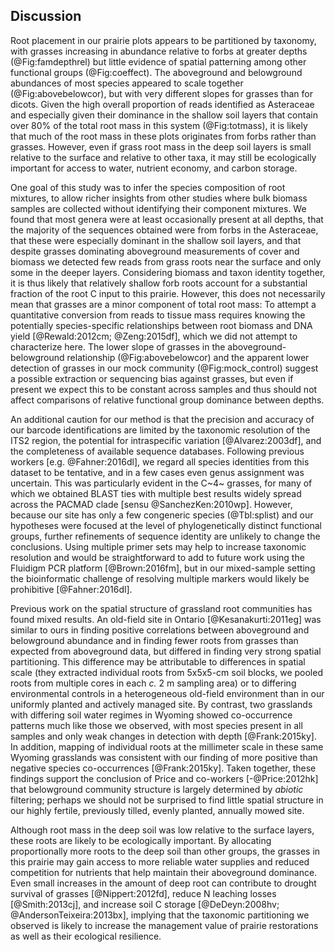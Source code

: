 
## Discussion

Root placement in our prairie plots appears to be partitioned by taxonomy, with grasses increasing in abundance relative to forbs at greater depths (@Fig:famdepthrel) but little evidence of spatial patterning among other functional groups (@Fig:coeffect). The aboveground and belowground abundances of most species appeared to scale together (@Fig:abovebelowcor), but with very different slopes for grasses than for dicots. Given the high overall proportion of reads identified as Asteraceae and especially given their dominance in the shallow soil layers that contain over 80% of the total root mass in this system (@Fig:totmass), it is likely that much of the root mass in these plots originates from forbs rather than grasses. However, even if grass root mass in the deep soil layers is small relative to the surface and relative to other taxa, it may still be ecologically important for access to water, nutrient economy, and carbon storage.

One goal of this study was to infer the species composition of root mixtures, to allow richer insights from other studies where bulk biomass samples are collected without identifying their component mixtures. We found that most genera were at least occasionally present at all depths, that the majority of the sequences obtained were from forbs in the Asteraceae, that these were especially dominant in the shallow soil layers, and that despite grasses dominating aboveground measurements of cover and biomass we detected few reads from grass roots near the surface and only some in the deeper layers. Considering biomass and taxon identity together, it is thus likely that relatively shallow forb roots account for a substantial fraction of the root C input to this prairie.
However, this does not necessarily mean that grasses are a minor component of total root mass: To attempt a quantitative conversion from reads to tissue mass requires knowing the potentially species-specific relationships between root biomass and DNA yield [@Rewald:2012cm; @Zeng:2015df], which we did not attempt to characterize here. The lower slope of grasses in the aboveground-belowground relationship (@Fig:abovebelowcor) and the apparent lower detection of grasses in our mock community (@Fig:mock_control) suggest a possible extraction or sequencing bias against grasses, but even if present we expect this to be constant across samples and thus should not affect comparisons of relative functional group dominance between depths.

An additional caution for our method is that the precision and accuracy of our barcode identifications are limited by the taxonomic resolution of the ITS2 region, the potential for intraspecific variation [@Alvarez:2003df], and the completeness of available sequence databases. Following previous workers [e.g. @Fahner:2016dl], we regard all species identities from this dataset to be tentative, and in a few cases even genus assignment was uncertain. This was particularly evident in the C~4~ grasses, for many of which we obtained BLAST ties with multiple best results widely spread across the PACMAD clade [sensu @SanchezKen:2010wp]. However, because our site has only a few congeneric species (@Tbl:splist) and our hypotheses were focused at the level of phylogenetically distinct functional groups, further refinements of sequence identity are unlikely to change the conclusions. Using multiple primer sets may help to increase taxonomic resolution and would be straightforward to add to future work using the Fluidigm PCR platform [@Brown:2016fm], but in our mixed-sample setting the bioinformatic challenge of resolving multiple markers would likely be prohibitive [@Fahner:2016dl].

Previous work on the spatial structure of grassland root communities has found mixed results. An old-field site in Ontario [@Kesanakurti:2011eg] was similar to ours in finding positive correlations between aboveground and belowground abundance and in finding fewer roots from grasses than expected from aboveground data, but differed in finding very strong spatial partitioning. This difference may be attributable to differences in spatial scale (they extracted individual roots from 5x5x5-cm soil blocks, we pooled roots from multiple cores in each *c.* 2 m sampling area) or to differing environmental controls in a heterogeneous old-field environment than in our uniformly planted and actively managed site. By contrast, two grasslands with differing soil water regimes in Wyoming showed co-occurrence patterns much like those we observed, with most species present in all samples and only weak changes in detection with depth [@Frank:2015ky]. In addition, mapping of individual roots at the millimeter scale in these same Wyoming grasslands was consistent with our finding of more positive than negative species co-occurrences [@Frank:2015ky]. Taken together, these findings support the conclusion of Price and co-workers [-@Price:2012hk] that belowground community structure is largely determined by *abiotic* filtering; perhaps we should not be surprised to find little spatial structure in our highly fertile, previously tilled, evenly planted, annually mowed site.

Although root mass in the deep soil was low relative to the surface layers, these roots are likely to be ecologically important. By allocating proportionally more roots to the deep soil than other groups, the grasses in this prairie may gain access to more reliable water supplies and reduced competition for nutrients that help maintain their aboveground dominance. Even small increases in the amount of deep root can contribute to drought survival of grasses [@Nippert:2012fd], reduce N leaching losses [@Smith:2013cj], and increase soil C storage [@DeDeyn:2008hv; @AndersonTeixeira:2013bx], implying that the taxonomic partitioning we observed is likely to increase the management value of prairie restorations as well as their ecological resilience.
